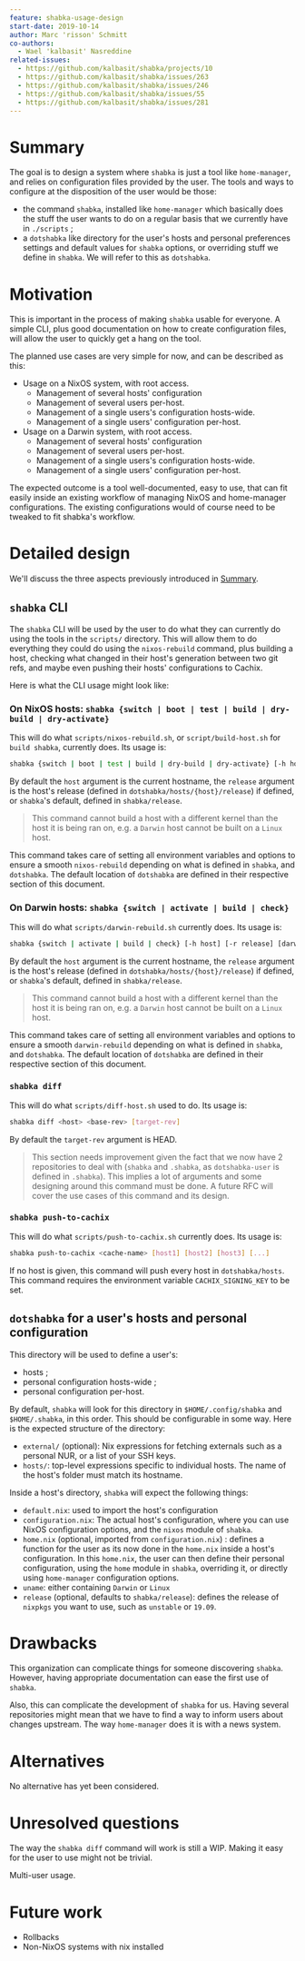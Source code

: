 ```yaml
---
feature: shabka-usage-design
start-date: 2019-10-14
author: Marc 'risson' Schmitt
co-authors:
  - Wael 'kalbasit' Nasreddine
related-issues:
  - https://github.com/kalbasit/shabka/projects/10
  - https://github.com/kalbasit/shabka/issues/263
  - https://github.com/kalbasit/shabka/issues/246
  - https://github.com/kalbasit/shabka/issues/55
  - https://github.com/kalbasit/shabka/issues/281
---
```


# Summary
[summary]: #summary

The goal is to design a system where `shabka` is just a tool like
`home-manager`, and relies on configuration files provided by the user.
The tools and ways to configure at the disposition of the user would be those:

* the command `shabka`, installed like `home-manager` which basically does the
  stuff the user wants to do on a regular basis that we currently have in
  `./scripts` ;
* a `dotshabka` like directory for the user's hosts and personal preferences
  settings and default values for `shabka` options, or overriding stuff we
  define in `shabka`. We will refer to this as `dotshabka`.

# Motivation
[motivation]: #motivation

This is important in the process of making `shabka` usable for everyone. A
simple CLI, plus good documentation on how to create configuration files, will
allow the user to quickly get a hang on the tool.

The planned use cases are very simple for now, and can be described as this:

* Usage on a NixOS system, with root access.
  - Management of several hosts' configuration
  - Management of several users per-host.
  - Management of a single users's configuration hosts-wide.
  - Management of a single users' configuration per-host.
* Usage on a Darwin system, with root access.
  - Management of several hosts' configuration
  - Management of several users per-host.
  - Management of a single users's configuration hosts-wide.
  - Management of a single users' configuration per-host.

The expected outcome is a tool well-documented, easy to use, that can fit easily
inside an existing workflow of managing NixOS and home-manager configurations.
The existing configurations would of course need to be tweaked to fit shabka's
workflow.

# Detailed design
[design]: #detailed-design

We'll discuss the three aspects previously introduced in [Summary](#summary).

## `shabka` CLI

The `shabka` CLI will be used by the user to do what they can currently do using
the tools in the `scripts/` directory. This will allow them to do everything
they could do using the `nixos-rebuild` command, plus building a host, checking
what changed in their host's generation between two git refs, and maybe even
pushing their hosts' configurations to Cachix.

Here is what the CLI usage might look like:

### On NixOS hosts: `shabka {switch | boot | test | build | dry-build | dry-activate}`

This will do what `scripts/nixos-rebuild.sh`, or `script/build-host.sh` for
`build shabka`, currently does. Its usage is:

```sh
shabka {switch | boot | test | build | dry-build | dry-activate} [-h host] [-r release] [nixos-rebuild arguments and options]
```

By default the `host` argument is the current hostname, the `release` argument
is the host's release (defined in `dotshabka/hosts/{host}/release`) if
defined, or `shabka`'s default, defined in `shabka/release`.

> This command cannot build a host with a different kernel than the host it is
> being ran on, e.g. a `Darwin` host cannot be built on a `Linux` host.

This command takes care of setting all environment variables and options to
ensure a smooth `nixos-rebuild` depending on what is defined in `shabka`, and
`dotshabka`. The default location of `dotshabka` are defined in their
respective section of this document.

### On Darwin hosts: `shabka {switch | activate | build | check}`

This will do what `scripts/darwin-rebuild.sh` currently does. Its usage is:

```sh
shabka {switch | activate | build | check} [-h host] [-r release] [darwin-rebuild arguments and options]
```

By default the `host` argument is the current hostname, the `release` argument
is the host's release (defined in `dotshabka/hosts/{host}/release`) if
defined, or `shabka`'s default, defined in `shabka/release`.

> This command cannot build a host with a different kernel than the host it is
> being ran on, e.g. a `Darwin` host cannot be built on a `Linux` host.

This command takes care of setting all environment variables and options to
ensure a smooth `darwin-rebuild` depending on what is defined in `shabka`, and
`dotshabka`. The default location of `dotshabka` are defined in their
respective section of this document.

### `shabka diff`

This will do what `scripts/diff-host.sh` used to do. Its usage is:

```sh
shabka diff <host> <base-rev> [target-rev]
```

By default the `target-rev` argument is HEAD.

> This section needs improvement given the fact that we now have 2
> repositories to deal with (`shabka` and `.shabka`, as `dotshabka-user` is
> defined in `.shabka`). This implies a lot of arguments and some designing
> around this command must be done. A future RFC will cover the use cases of
> this command and its design.

### `shabka push-to-cachix`

This will do what `scripts/push-to-cachix.sh` currently does. Its usage is:

```sh
shabka push-to-cachix <cache-name> [host1] [host2] [host3] [...]
```

If no host is given, this command will push every host in `dotshabka/hosts`.
This command requires the environment variable `CACHIX_SIGNING_KEY` to be set.

## `dotshabka` for a user's hosts and personal configuration

This directory will be used to define a user's:

* hosts ;
* personal configuration hosts-wide ;
* personal configuration per-host.

By default, `shabka` will look for this directory in `$HOME/.config/shabka` and
`$HOME/.shabka`, in this order. This should be configurable in some way. Here
is the expected structure of the directory:

* `external/` (optional): Nix expressions for fetching externals such as a
  personal NUR, or a list of your SSH keys.
* `hosts/`: top-level expressions specific to individual hosts. The name of the
  host's folder must match its hostname.

Inside a host's directory, `shabka` will expect the following things:

* `default.nix`: used to import the host's configuration
* `configuration.nix`: The actual host's configuration, where you can use NixOS
  configuration options, and the `nixos` module of `shabka`.
* `home.nix` (optional, imported from `configuration.nix`) : defines a
  function for the user as its now done in the `home.nix` inside a host's
  configuration. In this `home.nix`, the user can then define their personal
  configuration, using the `home` module in `shabka`, overriding it, or directly
  using `home-manager` configuration options.
* `uname`: either containing `Darwin` or `Linux`
* `release` (optional, defaults to `shabka/release`): defines the release of
  `nixpkgs` you want to use, such as `unstable` or `19.09`.

# Drawbacks
[drawbacks]: #drawbacks

This organization can complicate things for someone discovering `shabka`.
However, having appropriate documentation can ease the first use of `shabka`.

Also, this can complicate the development of `shabka` for us. Having several
repositories might mean that we have to find a way to inform users about changes
upstream. The way `home-manager` does it is with a news system.

# Alternatives
[alternatives]: #alternatives

No alternative has yet been considered.

# Unresolved questions
[unresolved]: #unresolved-questions

The way the `shabka diff` command will work is still a WIP. Making it easy for
the user to use might not be trivial.

Multi-user usage.

# Future work
[future]: #future-work

* Rollbacks
* Non-NixOS systems with nix installed
